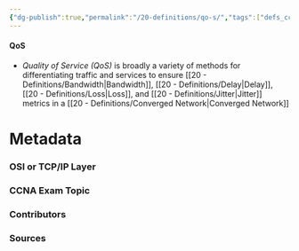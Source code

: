 ```yaml
---
{"dg-publish":true,"permalink":"/20-definitions/qo-s/","tags":["defs_ccna"]}
---
```


#### QoS
- *Quality of Service (QoS)* is broadly a variety of methods for differentiating traffic and services to ensure [[20 - Definitions/Bandwidth\|Bandwidth]], [[20 - Definitions/Delay\|Delay]], [[20 - Definitions/Loss\|Loss]], and [[20 - Definitions/Jitter\|Jitter]] metrics in a [[20 - Definitions/Converged Network\|Converged Network]]

# Metadata
### OSI or TCP/IP Layer

### CCNA Exam Topic

### Contributors

### Sources

